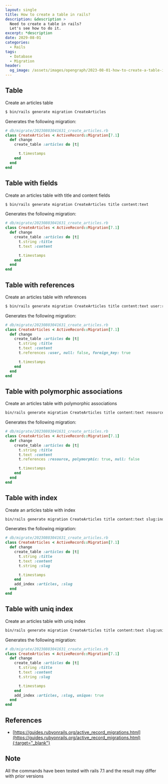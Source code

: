 ```yaml
---
layout: single
title: How to create a table in rails?
description: &description >
  Need to create a table in rails?
  Let's see how to do it.
excerpt: *description
date: 2029-08-01
categories:
  - Rails
tags:
  - Database
  - Migration
header:
  og_image: /assets/images/opengraph/2023-08-01-how-to-create-a-table-in-rails.png
---
```


## Table

Create an articles table

```bash
$ bin/rails generate migration CreateArticles
```

Generates the following migration:

```ruby
# db/migrate/20230803041631_create_articles.rb
class CreateArticles < ActiveRecord::Migration[7.1]
  def change
    create_table :articles do |t|

      t.timestamps
    end
  end
end
```

## Table with fields

Create an articles table with title and content fields

```bash
$ bin/rails generate migration CreateArticles title content:text
```

Generates the following migration:

```ruby
# db/migrate/20230803041631_create_articles.rb
class CreateArticles < ActiveRecord::Migration[7.1]
  def change
    create_table :articles do |t|
      t.string :title
      t.text :content

      t.timestamps
    end
  end
end
```

## Table with references

Create an articles table with references

```bash
$ bin/rails generate migration CreateArticles title content:text user:references
```

Generates the following migration:

```ruby
# db/migrate/20230803041631_create_articles.rb
class CreateArticles < ActiveRecord::Migration[7.1]
  def change
    create_table :articles do |t|
      t.string :title
      t.text :content
      t.references :user, null: false, foreign_key: true

      t.timestamps
    end
  end
end
```

## Table with polymorphic associations

Create an articles table with polymorphic associations

```bash
bin/rails generate migration CreateArticles title content:text resource:references{polymorphic}
```

Generates the following migration:

```ruby
# db/migrate/20230803041631_create_articles.rb
class CreateArticles < ActiveRecord::Migration[7.1]
  def change
    create_table :articles do |t|
      t.string :title
      t.text :content
      t.references :resource, polymorphic: true, null: false

      t.timestamps
    end
  end
end
```

## Table with index

Create an articles table with index

```bash
bin/rails generate migration CreateArticles title content:text slug:index
```

Generates the following migration:

```ruby
# db/migrate/20230803041631_create_articles.rb
class CreateArticles < ActiveRecord::Migration[7.1]
  def change
    create_table :articles do |t|
      t.string :title
      t.text :content
      t.string :slug

      t.timestamps
    end
    add_index :articles, :slug
  end
end
```

## Table with uniq index


Create an articles table with uniq index

```bash
bin/rails generate migration CreateArticles title content:text slug:uniq
```

Generates the following migration:

```ruby
# db/migrate/20230803041631_create_articles.rb
class CreateArticles < ActiveRecord::Migration[7.1]
  def change
    create_table :articles do |t|
      t.string :title
      t.text :content
      t.string :slug

      t.timestamps
    end
    add_index :articles, :slug, unique: true
  end
end
```

## References

- [https://guides.rubyonrails.org/active_record_migrations.html](https://guides.rubyonrails.org/active_record_migrations.html){:target="_blank"}

## Note

All the commands have been tested with rails 7.1 and the result may differ with prior versions
